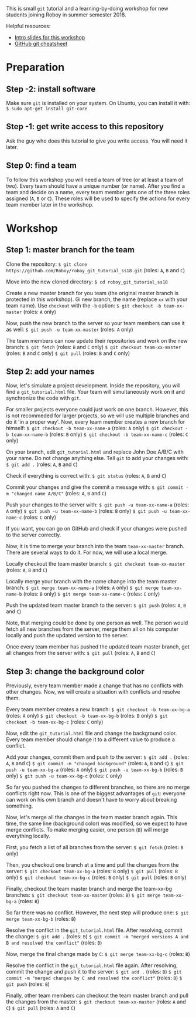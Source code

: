 This is small ``git`` tutorial and a learning-by-doing workshop for new students joining Roboy in summer semester 2018.

Helpful resources:
 - [Intro slides for this workshop](...)
 - [GitHub git cheatsheet](https://services.github.com/on-demand/downloads/github-git-cheat-sheet.pdf)


# Preparation
## Step -2: install software

Make sure ``git`` is installed on your system. On Ubuntu, you can install it with:
``$ sudo apt-get install git-core``

## Step -1: get write access to this repository

Ask the guy who does this tutorial to give you write access. You will need it later.

## Step 0: find a team

To follow this workshop you will need a team of tree (or at least a team of two). 
Every team should have a unique number (or name). 
After you find a team and decide on a name, every team member gets one of the three roles assigned (``A``, ``B`` or ``C``).
These roles will be used to specify the actions for every team member later in the workshop.

# Workshop
## Step 1: master branch for the team
Clone the repository:
``$ git clone https://github.com/Roboy/roboy_git_tutorial_ss18.git`` (roles: ``A``, ``B`` and ``C``)

Move into the new cloned directory:
``$ cd roboy_git_tutorial_ss18``

Create a new master branch for you team (the original master branch is protected in this workshop). 
Gi new branch,  the name (replace ``xx`` with your team name). Use ``checkout`` with the ``-b`` option:
``$ git checkout -b team-xx-master`` (roles: ``A`` only)

Now, push the new branch to the server so your team members can use it as well:
``$ git push -u team-xx-master`` (roles: ``A`` only)

The team members can now update their repositories and work on the new branch:
``$ git fetch``   (roles: ``B`` and ``C`` only)
``$ git checkout team-xx-master``   (roles: ``B`` and ``C`` only)
``$ git pull``   (roles: ``B`` and ``C`` only)


## Step 2: add your names
Now, let's simulate a project development. Inside the repository, you will find a ``git_tutorial.html`` file. Your team will simultaneously work on it and synchronize the code with ``git``.

For smaller projects everyone could just work on one branch. However, this is not recommeded for larger projects, so we will use multiple branches and do it 'in a proper way'. Now, every team member creates a new branch for himself:
``$ git checkout -b team-xx-name-a`` (roles: ``A`` only)
``$ git checkout -b team-xx-name-b`` (roles: ``B`` only)
``$ git checkout -b team-xx-name-c`` (roles: ``C`` only)

On your branch, edit ``git_tutorial.html`` and replace John Doe A/B/C with your name. Do not change anything else. Tell ``git`` to add your changes with:
``$ git add .`` (roles: ``A``, ``B`` and ``C``)

Check if everything is correct with:
``$ git status`` (roles: ``A``, ``B`` and ``C``)

Commit your changes and give the commit a message with:
``$ git commit -m "changed name A/B/C"`` (roles: ``A``, ``B`` and ``C``)

Push your changes to the server with:
``$ git push -u team-xx-name-a`` (roles: ``A`` only)
``$ git push -u team-xx-name-b`` (roles: ``B`` only)
``$ git push -u team-xx-name-c`` (roles: ``C`` only)

If you want, you can go on GitHub and check if your changes were pushed to the server correctly.

Now, it is time to merge your branch into the team ``team-xx-master`` branch.
There are several ways to do it. For now, we will use a local merge.

Locally checkout the team master branch:
``$ git checkout team-xx-master``   (roles: ``A``, ``B`` and ``C``)

Locally merge your branch with the name change into the team master branch:
``$ git merge team-xx-name-a`` (roles: ``A`` only)
``$ git merge team-xx-name-b`` (roles: ``B`` only)
``$ git merge team-xx-name-c`` (roles: ``C`` only)

Push the updated team master branch to the server:
``$ git push``  (roles: ``A``, ``B`` and ``C``)

Note, that merging could be done by one person as well. The person would fetch all new branches from the server, merge them all on his computer locally and push the updated version to the server.

Once every team member has pushed the updated team master branch, get all changes from the server with:
``$ git pull``  (roles: ``A``, ``B`` and ``C``)

## Step 3: change the background color
Previously, every team member made a change that has no conflicts with other changes. Now, we will create a situation with conflicts and resolve them. 

Every team member creates a new branch:
``$ git checkout -b team-xx-bg-a`` (roles: ``A`` only)
``$ git checkout -b team-xx-bg-b`` (roles: ``B`` only)
``$ git checkout -b team-xx-bg-c`` (roles: ``C`` only)

Now, edit the ``git_tutorial.html`` file and change the background color. Every team member should change it to a different value to produce a conflict. 

Add your changes, commit them and push to the server:
``$ git add .`` (roles: ``A``, ``B`` and ``C``)
``$ git commit -m "changed background"`` (roles: ``A``, ``B`` and ``C``)
``$ git push -u team-xx-bg-a`` (roles: ``A`` only)
``$ git push -u team-xx-bg-b`` (roles: ``B`` only)
``$ git push -u team-xx-bg-c`` (roles: ``C`` only)

So far you pushed the changes to different branches, so there are no merge conflicts right now. 
This is one of the biggest advantages of ``git``: everyone can work on his own branch and doesn't have to worry about breaking something.

Now, let's merge all the changes in the team master branch again. 
This time, the same line (background color) was modified, so we expect to have merge conflicts.
To make merging easier, one person (``B``) will merge everything locally.

First, you fetch a list of all branches from the server:
``$ git fetch``   (roles: ``B`` only)

Then, you checkout one branch at a time and pull the changes from the server:
``$ git checkout team-xx-bg-a`` (roles: ``B`` only)
``$ git pull`` (roles: ``B`` only)
``$ git checkout team-xx-bg-c`` (roles: ``B`` only)
``$ git pull`` (roles: ``B`` only)

Finally, checkout the team master branch and merge the team-xx-bg branches:
``$ git checkout team-xx-master``   (roles: ``B``)
``$ git merge team-xx-bg-a``   (roles: ``B``)

So far there was no conflict. However, the next step will produce one:
``$ git merge team-xx-bg-b``   (roles: ``B``)

Resolve the conflict in the ``git_tutorial.html`` file. After resolving, commit the change:
``$ git add .``   (roles: ``B``)
``$ git commit -m "merged versions A and B and resolved the conflict"``   (roles: ``B``)

Now, merge the final change made by ``C``:
``$ git merge team-xx-bg-c``  (roles: ``B``)

Resolve the conflict in the ``git_tutorial.html`` file again. 
After resolving, commit the change and push it to the server:
``$ git add .``   (roles: ``B``)
``$ git commit -m "merged changes by C and resolved the conflict"``   (roles: ``B``)
``$ git push``   (roles: ``B``)

Finally, other team members can checkout the team master branch and pull the changes from the master:
``$ git checkout team-xx-master``   (roles: ``A`` and ``C``)
``$ git pull``   (roles: ``A`` and ``C``)

